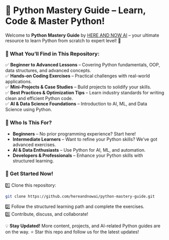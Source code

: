 # 🐍 Python Mastery Guide – Learn, Code & Master Python!  

Welcome to **Python Mastery Guide** by [HERE AND NOW AI](https://github.com/hereandnowai) – your ultimate resource to learn Python from scratch to expert level! 🚀  

### 📌 What You’ll Find in This Repository:  
✅ **Beginner to Advanced Lessons** – Covering Python fundamentals, OOP, data structures, and advanced concepts.  
✅ **Hands-on Coding Exercises** – Practical challenges with real-world applications.  
✅ **Mini-Projects & Case Studies** – Build projects to solidify your skills.  
✅ **Best Practices & Optimization Tips** – Learn industry standards for writing clean and efficient Python code.  
✅ **AI & Data Science Foundations** – Introduction to AI, ML, and Data Science using Python.  

### 🎯 Who Is This For?  
- **Beginners** – No prior programming experience? Start here!  
- **Intermediate Learners** – Want to refine your Python skills? We’ve got advanced exercises.  
- **AI & Data Enthusiasts** – Use Python for AI, ML, and automation.  
- **Developers & Professionals** – Enhance your Python skills with structured learning.  

### 🚀 Get Started Now!  
1️⃣ Clone this repository:  
```bash
git clone https://github.com/hereandnowai/python-mastery-guide.git
```  
2️⃣ Follow the structured learning path and complete the exercises.  
3️⃣ Contribute, discuss, and collaborate!  

💡 **Stay Updated!** More content, projects, and AI-related Python guides are on the way. ⭐ Star this repo and follow us for the latest updates!